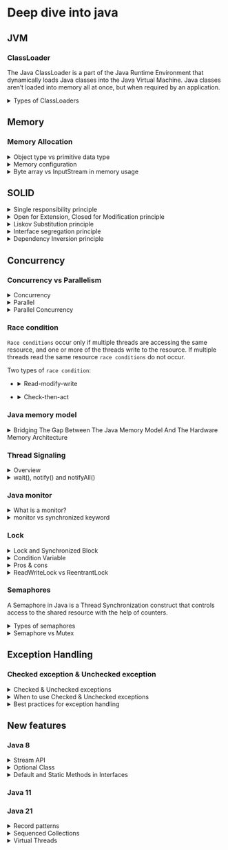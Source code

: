 # Deep dive into java
## JVM
### ClassLoader
The Java ClassLoader is a part of the Java Runtime Environment that dynamically loads Java classes into the Java Virtual Machine. Java classes aren’t loaded into memory all at once, but when required by an application. 

<details>
  <summary>Types of ClassLoaders</summary>
  <br/>
  
  + **BootStrap ClassLoader:**  is a Machine code which kickstarts the operation when the JVM calls it. It is not a java class.
  + **Extension ClassLoader:** is a child of **Bootstrap ClassLoader** and loads the extensions of core java classes from JDK (jre/lib/ext)
  + **System Class Loader:** takes care of loading all the application level classes into the JVM
  
  Ref: https://www.geeksforgeeks.org/classloader-in-java/#:~:text=The%20Java%20ClassLoader%20is%20a,when%20required%20by%20an%20application.

</details>

## Memory
### Memory Allocation

<details>
  <summary>Object type vs primitive data type</summary>
  <br/>
  
   Type name | Object type | Primitive data type | 
   | --- | --- | --- | 
  Interger vs int | 16 bytes | 4 bytes 
  Short vs short | 0 | 2 bytes
  Byte vs byte | 0 | 1 byte
  Float vs float | 0 | 4 bytes
  Double vs double | 0 | 8 bytes
  Long vs long | 24 bytes | 8 bytes
  Boolean vs boolean | 0 | 1 bit
  char | - | 2 bytes
  String | 40 bytes | -
  
  + Ref: https://www.javamex.com/tutorials/memory/

</details>
<details>
  <summary>Memory configuration</summary>
  <br/>
  
   | Type name | Description | 
   | --- | --- | 
   | -Xms | set initial Java heap size
   | -Xmx | set maximum Java heap size
  
  + Ref: https://alvinalexander.com/blog/post/java/java-xmx-xms-memory-heap-size-control/

</details>

<details>
  <summary>Byte array vs InputStream in memory usage</summary>
  <br/>

  InputStream is generally better than Byte Array in terms of memory usage. 

  _InputStream:_

  + **Chunked Reading:** InputStream reads data in small chunks, rather than loading the entire file into memory at once. This means only a small portion of the data is in memory at any given time.
  + **Lower Memory Footprint:** Because it processes data incrementally, InputStream uses significantly less memory, making it ideal for large files or high-traffic scenarios.

  _Byte Array:_

  + **Full Data Loading:** Byte Array loads the entire file into memory. For large files, this can consume a lot of memory.
  + **High Memory Usage:** If you have multiple large files or many concurrent requests, the memory usage can quickly add up, potentially leading to memory exhaustion.
  
</details>

## SOLID

<details>
  <summary>Single responsibility principle</summary>
  <br/>
  
  A class should only have one responsibility
  
  _Example:_ The `EntityManager` interface provides a set of methods to persist, update, remove and read entities from a relational database. It doesn’t implement any business logic or validation or user authentication.
  
</details>
<details>
  <summary>Open for Extension, Closed for Modification principle</summary>
  <br/>
  
  Classes should be open for extension but closed for modification.

  _Example:_
  ```
  public interface PaymentProcessor {
      void processPayment(Order order);
  }
  
  public class PayPalPaymentProcessor implements PaymentProcessor {
      // Implementation for PayPal
  }
  
  public class CreditCardPaymentProcessor implements PaymentProcessor {
      // Implementation for credit card
  }
  ```
  By using an interface `PaymentProcessor`, we can introduce new payment methods without modifying the `Order` class.
</details>
<details>
  <summary>Liskov Substitution principle</summary>
  <br/>
  
  If class A is a subtype of class B, we should be able to replace B with A without disrupting the behavior of our program.
  
  Signs of violation of the substitutions Liskov:
  + Overridden methods with unexpected behavior
  + Empty method overrides

  _Example_: a `Square` class inherits from `Rectangle`, but always enforces `width` to equal `height`. This breaks the expectation of independent width and height manipulation in rectangles.
  
</details>
<details>
  <summary>Interface segregation principle</summary>
  <br/>
  
  Larger interfaces should be split into smaller ones to fit with multiple specific purposes.
  
  _Example:_ If only data manipulation (CRUD) is needed, we can use `CrudRepository`. And when we need to view pages, we can use `PagingAndSortingRepository`
  
</details>
<details>
  <summary>Dependency Inversion principle</summary>
  <br/> 
  
  + High-level modules should not depend on low-level modules. Both should depend on abstractions.
  + Abstractions should not depend on details. Details should depend on abstractions.
  
  _Example:_ 
  
  ```
  // Low-level module (concrete implementation)
  public class FileLogger implements Logger {
      public void log(String message) {
          // Write message to a file
      }
  }
  ```
  ```
  // Abstraction
  public interface Logger {
      void log(String message);
  }
  ```
  ```
  // High-level module
  public class OrderProcessor {
      private Logger logger;
  
      public OrderProcessor(Logger logger) {
          this.logger = logger;
      }
  
      public void processOrder(Order order) {
          // ... process order
          logger.log("Order processed successfully");
      }
  }
  ```
+ **Dependency Inversion:** Instead of `OrderProcessor` directly depending on `FileLogger`, it depends on the `Logger` interface.
+ **Abstraction:** Both `OrderProcessor` and `FileLogger` depend on the `Logger` abstraction.
  
</details>

## Concurrency
### Concurrency vs Parallelism

<details>
  <summary>Concurrency</summary>
  <br/>
  
  ![](images/concurrency.PNG)
  
  Concurrency means that an application is making progress on more than one task - at the same time or at least seemingly at the same time. If the computer only has one CPU the application may not make progress on more than one task at _exactly the same time_
  
</details>

<details>
  <summary>Parallel</summary>
  <br/>
  
  ![](images/parallel.PNG)
  
  Parallel execution is when a computer has more than one CPU or CPU core, and makes progress on more than one task simultaneously.
  
</details>

<details>
  <summary>Parallel Concurrency</summary>
  <br/>
  
  ![](images/concurrency-parallel.PNG)
  
</details>

### Race condition
`Race conditions` occur only if multiple threads are accessing the same resource, and one or more of the threads write to the resource. If multiple threads read the same resource `race conditions` do not occur.

Two types of `race condition`:
+ <details>
  <summary>Read-modify-write</summary>
  
  ```
  public class Counter {
       protected long count = 0;

       public void add(long value){
           this.count = this.count + value;
       }
  }
  ```
  For example, two threads wanted to add values 2 and 3. Thus the result should be 5 after the two threads complete execution. In the above case it is 2, but it could as well have been 3.
</details>

+ <details>
  <summary>Check-then-act</summary>
  
  ```
  public class CheckThenActExample {

      public void checkThenAct(Map<String, String> sharedMap) {
          if(sharedMap.containsKey("key")){
              String val = sharedMap.remove("key");
              if(val == null) {
                  System.out.println("Value for 'key' was null");
              }
          } else {
              sharedMap.put("key", "value");
          }
      }
  }
  ```
</details>
  
### Java memory model
<details>
  <summary>Bridging The Gap Between The Java Memory Model And The Hardware Memory Architecture</summary>

  ![](images/hardware.PNG)
  
</details>

### Thread Signaling
  
<details>
  <summary>Overview</summary>

  ![](images/waitnotify.png)
  
</details>

<details>
  <summary>wait(), notify() and notifyAll()</summary>

  + **wait()**<br/>
  
    It tells the calling thread to give up the lock and go to sleep until some other thread enters the same monitor and calls notify().
  
  + **notify()**<br/>
  
    It wakes up one single thread that called wait() on the same object. It should be noted that calling notify() does not actually give up a lock on a resource. It tells a waiting thread that that thread can wake up.
  
  + **notifyAll()**<br/>
  
    It wakes up all the threads that called wait() on the same object.
  <br/>
  _main_

  ```
  public class Hello {
      public static void main(String[] args) {
        Queue < String > q = new LinkedList < > ();
        boolean exit = false;
        Producer p = new Producer(q, exit);
        p.start();
        Consumer c = new Consumer(q, exit);
        c.start();
      }
  }
  ```


  _producer_
  ```
  public class Producer extends Thread {

      private volatile Queue < String > sharedQueue;

      private volatile boolean bExit;

      public Producer(Queue < String > myQueue, boolean bExit) {
          this.sharedQueue = myQueue;
          this.bExit = bExit;
      }
      public void run() {
          while (!bExit) {
              synchronized(sharedQueue) {
                  while (sharedQueue.isEmpty()) {
                    String item = String.valueOf(System.nanoTime());
                    sharedQueue.add(item);
                    System.out.println("Producer added : " + item);
                      try {
                          System.out.println("Producer sleeping by calling wait: " + item);
                          sharedQueue.wait();
                          System.out.println("Producer wake up: ");
                      } catch (InterruptedException e) {
                          e.printStackTrace();
                      }
                  }
              }
          }
      }
  }
  ```

  _consumer_

  ```
  public class Consumer extends Thread {

      private volatile Queue < String > sharedQueue;

      private volatile boolean bExit;

      public Consumer(Queue < String > myQueue, boolean bExit) {
          this.sharedQueue = myQueue;
          this.bExit = bExit;
      }
      public void run() {
          while (!bExit) {
              synchronized(sharedQueue) {
                  while (!sharedQueue.isEmpty()) {
                      String item = sharedQueue.poll();
                      System.out.println("Consumer removed : " + item);
                      System.out.println("Consumer notifying Producer: " + item);
                      sharedQueue.notify();
                  }
              }
          }
      }
  }
  ```
  _Output_

  ```
    Producer added : 12275948008616
    Producer sleeping by calling wait: 12275948008616
    Consumer removed : 12275948008616
    Consumer notifying Producer: 12275948008616
    Producer wake up: 
    Producer added : 12275948047960
    Producer sleeping by calling wait: 12275948047960
    Consumer removed : 12275948047960
    Consumer notifying Producer: 12275948047960
  ```

  + Ref: https://www.java67.com/2019/05/when-and-how-to-use-wait-and-notify-in-Java.html
  + Ref: https://ducmanhphan.github.io/2019-12-07-Using-wait-notify-in-synchronized-method-block-of-Multithreading-Java/
  + Ref: https://howtodoinjava.com/java/multi-threading/wait-notify-and-notifyall-methods/
  </details>

### Java monitor
<details>
  <summary>What is a monitor?</summary>
  <br/>
  
  Simply put, a _**monitor**_ is something that a thread can grab and hold, preventing all other threads from grabbing that same monitor and forcing them to wait until the monitor is released. 
</details>
<details>
  <summary>monitor vs synchronized keyword</summary>
  <br/>
  
  ```
  Object foo = new Object();
  synchronized (foo) {
    System.out.println("Hello world.");
  }
  ```
  The current thread will first grab the monitor associated with the object stored in variable `foo` and hold it while it prints `"Hello world"`, then releases it.
  
</details>
  
### Lock
  
<details>
  <summary>Lock and Synchronized Block</summary>
  <br/>
  
  + _lock()_ & _unlock()_ operation in separate methods
  + Support fairness by specifying the fairness property
  + The Lock API provides _tryLock()_ method. This reduces blocking time of thread waiting for the lock
  + Provides _lockInterruptibly()_ which can be used to interrupt the thread when it's waiting for the lock
  
  Ref: https://www.baeldung.com/java-concurrent-locks
  Ref: https://winterbe.com/posts/2015/04/30/java8-concurrency-tutorial-synchronized-locks-examples/
  
</details>
  
<details>
  <summary>Condition Variable</summary>
  <br/>
  
  Condition variables are instance of java.util.concurrent.locks.Condition class. As a reentrant lock replaces synchronized blocks or methods, a condition replaces the object monitor methods. which provides inter-thread communication methods similar to `wait()`, `notify()` and `notifyAll()` e.g. `await()`, `signal()`, and `signalAll()`.
  
  _Note: The lock can have multiple condition variables associated with the same lock_
  
  + Ref: https://javarevisited.blogspot.com/2015/06/java-lock-and-condition-example-producer-consumer.html#ixzz7QhNth9mS
  + Ref: https://medium.com/@tarunjain07/volatile-reentrant-lock-vs-synchronize-condition-variable-66e870a8434d#2738
  
</details>
<details>
  <summary>Pros & cons</summary>
  <br/>
  
  Pros:
  1) Ability to lock interruptibly.
  2) Ability to timeout while waiting for lock.
  3) Power to create fair lock.
  4) API to get list of waiting thread for lock.
  5) Flexibility to try for lock without blocking.
  
  Cons:
  1) wrapping method body inside `try-final` block

Read more: https://javarevisited.blogspot.com/2013/03/reentrantlock-example-in-java-synchronized-difference-vs-lock.html#ixzz7QhMEYXjR
  
  Ref: https://javarevisited.blogspot.com/2013/03/reentrantlock-example-in-java-synchronized-difference-vs-lock.html#axzz7Qc6BsHhk
  
</details>
<details>
  <summary>ReadWriteLock vs ReentrantLock</summary>
  <br/>
  
  **ReadWriteLock**:
  + `ReadLock` and `WriteLock` though are 2 separate instances only 1 will be allowed at a time...
  + Either `ReadLock` is being used _**(by n threads)**_ or `WriteLock` is being used _**(by 1 thread)**_
  + But never both at same time
  
  **ReentrantLock**:
  + One thread at a time
  
  
  ![](images/ReadWriteLockvsReentrantLock.png)
  
  Ref: https://www.youtube.com/watch?v=7VqWkc9o7RM&ab_channel=DefogTech
</details>

  
### Semaphores
  A Semaphore in Java is a Thread Synchronization construct that controls access to the shared resource with the help of counters. 
  
<details>
  <summary>Types of semaphores</summary>
  <br/>
  
  + Counting Semaphores
  + Bounded Semaphores
  + Timed Semaphores
  + Timed Semaphores
  
</details>
  
<details>
  <summary>Semaphore vs Mutex</summary>
  <br/>
  
  Semaphore can be counted, while mutex can only count to 1.
  
  _Note: Mutex (synchronized keyword, ReentrantLock, ReadWriteLock, ...)_
  
  Ref: https://www.baeldung.com/java-mutex
</details>
  
## Exception Handling
### Checked exception & Unchecked exception

<details>
  <summary>Checked & Unchecked exceptions</summary>
  <br/>
  
  **Checked Exceptions:** 
  The exceptions that are checked at compile time. If a method throws a checked exception, it must either handle the exception using a `try-catch` block or declare it using the `throws` keyword.

  **Unchecked Exceptions:**
  The exceptions that are not checked at compile time. They are subclasses of `RuntimeException` and do not need to be declared or caught.
</details>

<details>
  <summary>When to use Checked & Unchecked exceptions</summary>
  <br/>
  
  _**Checked Exceptions:**_
  + **Recoverable Conditions:** Use for situations where the caller can reasonably be expected to recover from the exception. For example, if a file is not found, the caller might prompt the user to provide a different file path.
  + **External Resources:** When dealing with resources like files, databases, or network connections that might fail but can be retried.
  + **Mandatory Handling:** If you want to force the caller to handle the exception, use a checked exception.

  _**Un-checked Exceptions:**_
  + **Programming Errors:** Use unchecked exceptions for errors that are due to programming mistakes. These are typically bugs that should be fixed in the code rather than handled at runtime.
  + **Runtime Conditions:** Situations that are not expected to be recovered from, such as accessing an invalid array index or passing a null argument where it is not allowed.
  + **Optional Handling:** If you don’t want to force the caller to handle the exception, use an unchecked exception.
  
  Ref: https://stackoverflow.com/questions/499437/in-java-when-should-i-create-a-checked-exception-and-when-should-it-be-a-runti?noredirect=1&lq=1

  Ref: https://stackoverflow.com/questions/27578/when-to-choose-checked-and-unchecked-exceptions
  
</details>

<details>
  <summary>Best practices for exception handling</summary>
  <br/>

  + Use Specific Exception Classes - This makes your code more readable and allows for more exact error handling.
  + Catch Exceptions at the Right Level
  + Avoid Empty Catch Blocks
  + Log Exceptions Consistently
  
</details>

## New features

### Java 8

<details>
  <summary>Stream API</summary>
  <br/>

  **Intermediate Operations:** Operations transform a stream into another stream and are lazy, meaning they are not executed until a terminal operation is invoked.
  + `map`: Transforms each element.
  + `filter`: Selects elements based on a predicate.
  + `sorted`: Sorts the elements.
  + `distinct`: Removes duplicates.

  **Terminal Operations:** Operations produce a result.
  + `forEach`: Performs an action for each element.
  + `collect`: Converts the stream into a collection.
  + `reduce`: Aggregates elements into a single result.

  _Parallel Streams:_

  Streams can be processed in parallel to leverage multi-core processors.

  ```
  List<Integer> numbers = Arrays.asList(1, 2, 3, 4, 5, 6, 7, 8, 9, 10);
  int sum = numbers.parallelStream()
                   .filter(n -> n % 2 == 0)
                   .mapToInt(Integer::intValue)
                   .sum();
  ```
</details>
<details>
  <summary>Optional Class</summary>
  <br/>
  
</details>

<details>
  <summary>Default and Static Methods in Interfaces</summary>
  <br/>
  
  + Interfaces can now contain default and static methods.
  + Provides a way to add new methods to existing interfaces without breaking compatibility.

  ```
  interface Drawable {
      void draw();
  
      default void drawWithBorder() {
          draw();
          System.out.println("Drawing border");
      }
  }
  ```

  _**Interfaces:**_
  + **Fields:** Cannot have instance fields, and have implicitly `public`, `static`, and `final`.
  + **Methods:** Can have default methods, static methods, abstract methods (without a body) but cannot have constructors.
  + **Inheritance:** Supports multiple inheritance of type.
  + **Accessibility:** Cannot have private or protected members.

  _**Abstract Classes:**_
  + **Fields:** Can have fields with any visibility (`private`, `protected`, `public`). And it can be static or non-static, final or non-final.
  + **Methods:** Can have constructors, concrete methods (with a body), abstract methods (without a body).
  + **Inheritance:** Supports single inheritance.
  + **Accessibility:** Supports all types of member visibility (`private`, `protected`, `public`).

</details>

### Java 11
### Java 21
<details>
  <summary>Record patterns</summary>
  <br/>
  Key features:
  
  + **Enhanced instanceof:** You can use pattern matching within instanceof checks to extract fields from records directly.

  ```
  if (object instanceof Person p) {
      System.out.println("Name: " + p.name());
  }
  ```

  + **Deconstruction:** Record patterns enable you to deconstruct a record directly

  ```
  record Point(int a, int b) {}

  Object obj = new Point(3, 4);
  if (obj instanceof Point(int a, int b)) {
      System.out.println("a: " + a + ", b: " + b);
  }
  ```
  _If `obj` is an instance of `Point` and, if so, extracts the `a` and `b` values1._

  + **Record Patterns in Switch Expressions:** You can use record patterns in switch expressions to match specific record types and extract their fields.

  ```
  switch (obj) {
      case Person(String name, int age) -> System.out.println("Person: " + name + ", Age: " + age);
      case Animal(String species) -> System.out.println("Animal: " + species);
      default -> System.out.println("Unknown object");
  }
  ```
</details>
<details>
  <summary>Sequenced Collections</summary>
  <br/>
  Sequenced Collections introduce a consistent way to handle collections with a defined order by providing new interfaces and methods based on type of collections.

  **Java 21 introduces three new interfaces:**
  + `SequencedCollection`
  + `SequencedSet`
  + `SequencedMap`

  _Example:_

  **Before Java 21:** Different types of collections had different ways to access their elements, especially the first and last elements.
  
  + List:
    + First element: `list.get(0);`
    + Last element: `list.get(list.size() - 1);`
  + Deque:
    + First element: `deque.getFirst();`
    + Last element: `deque.getLast();`
  + SortedSet:
    + First element: `sortedSet.first();`
    + Last element: `sortedSet.last();`

  **With Java 21:** You can now use `getFirst()` and `getLast()` methods to access the first and last elements of any sequenced collection.

  + List:
    + First element: `list..getFirst();`
    + Last element: `list.getLast();`
  
</details>
<details>
  <summary>Virtual Threads</summary>
  <br/>

  Virtual threads are a feature introduced in Java 21 to simplify and enhance the handling of high-concurrency applications.

  ![](images/vitural_threads.png)

  Three terms are defined as:

  + **Platform thread:** The Java wrapper for an Operating System (OS) thread that is scheduled by the thread scheduler of the OS.
  + **Virtual Thread:** A lightweight abstraction of a task that can be bound (called "mounting" in Java 21) to a platform thread and is scheduled by the Java virtual thread scheduler.
  + **Carrier thread:** The platform thread on which a virtual thread is mounted.

  **When to use Virtual Threads:**

  + **Increased Throughput:** Virtual threads can handle a large number of concurrent tasks efficiently.
  + **I/O-Operation Tasks:** Virtual threads are comfortable for tasks that spend a lot of time waiting for I/O operations, such as reading from or writing to a _database_, making HTTP requests, or interacting with file systems.
  + **High Concurrency:** If your application needs to handle a large number of concurrent tasks.

  _Example:_

  ```
  \\ ExecutorService executor = Executors.newFixedThreadPool(10);
  ExecutorService executor = Executors.newVirtualThreadPerTaskExecutor();
  for (URI uri : uris) {
      executor.submit(() -> {
          // Handle HTTP request
      });
  }
  executor.shutdown();
  ```

  In this example, When a thread is blocked (e.g., waiting for an I/O operation), it still consumes system resources. But Virtual threads can be parked and unparked efficiently by the Java runtime, freeing up resources while waiting for I/O operations to complete.
  
</details>
